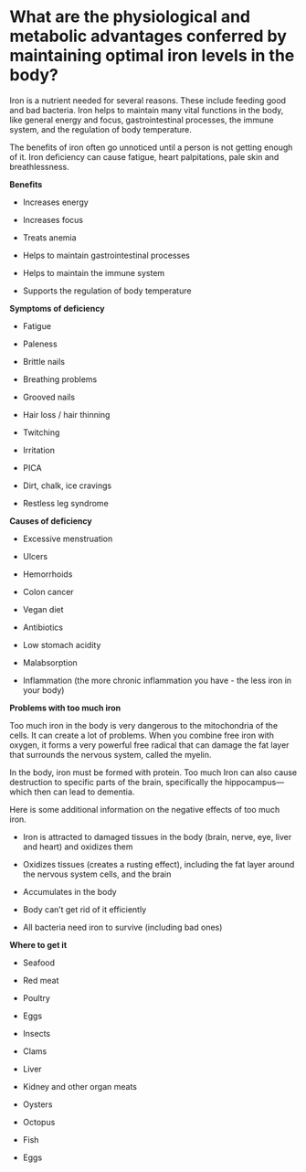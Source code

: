 # What are the physiological and metabolic advantages conferred by maintaining optimal iron levels in the body?

Iron is a nutrient needed for several reasons. These include feeding good and bad bacteria. Iron helps to maintain many vital functions in the body, like general energy and focus, gastrointestinal processes, the immune system, and the regulation of body temperature.

The benefits of iron often go unnoticed until a person is not getting enough of it. Iron deficiency can cause fatigue, heart palpitations, pale skin and breathlessness.

**Benefits**

- Increases energy

- Increases focus

- Treats anemia

- Helps to maintain gastrointestinal processes

- Helps to maintain the immune system

- Supports the regulation of body temperature

**Symptoms of deficiency**

- Fatigue

- Paleness

- Brittle nails

- Breathing problems

- Grooved nails

- Hair loss / hair thinning

- Twitching

- Irritation

- PICA

- Dirt, chalk, ice cravings

- Restless leg syndrome

**Causes of deficiency**

- Excessive menstruation

- Ulcers

- Hemorrhoids

- Colon cancer

- Vegan diet

- Antibiotics

- Low stomach acidity

- Malabsorption

- Inflammation (the more chronic inflammation you have - the less iron in your body)

**Problems with too much iron**

Too much iron in the body is very dangerous to the mitochondria of the cells. It can create a lot of problems. When you combine free iron with oxygen, it forms a very powerful free radical that can damage the fat layer that surrounds the nervous system, called the myelin.

In the body, iron must be formed with protein. Too much Iron can also cause destruction to specific parts of the brain, specifically the hippocampus—which then can lead to dementia.

Here is some additional information on the negative effects of too much iron.

- Iron is attracted to damaged tissues in the body (brain, nerve, eye, liver and heart) and oxidizes them

- Oxidizes tissues (creates a rusting effect), including the fat layer around the nervous system cells, and the brain

- Accumulates in the body

- Body can’t get rid of it efficiently

- All bacteria need iron to survive (including bad ones)

**Where to get it**

- Seafood

- Red meat

- Poultry

- Eggs

- Insects

- Clams

- Liver

- Kidney and other organ meats

- Oysters

- Octopus

- Fish

- Eggs